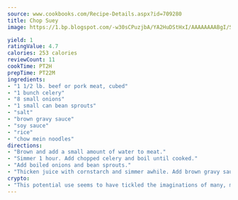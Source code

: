```yaml
---
source: www.cookbooks.com/Recipe-Details.aspx?id=709280
title: Chop Suey
image: https://1.bp.blogspot.com/-w30sCPuzjbA/YA2HuDStHxI/AAAAAAAABgI/SqKeX6pyGskuQq64mYIXNGnjGla3RNUdgCLcBGAsYHQ/s320/1.png

yield: 1
ratingValue: 4.7
calories: 253 calories
reviewCount: 11
cookTime: PT2H
prepTime: PT22M
ingredients:
- "1 1/2 lb. beef or pork meat, cubed"
- "1 bunch celery"
- "8 small onions"
- "1 small can bean sprouts"
- "salt"
- "brown gravy sauce"
- "soy sauce"
- "rice"
- "chow mein noodles"
directions:
- "Brown and add a small amount of water to meat."
- "Simmer 1 hour. Add chopped celery and boil until cooked."
- "Add boiled onions and bean sprouts."
- "Thicken juice with cornstarch and simmer awhile. Add brown gravy sauce for color. Serve over cooked rice and top with chow mein noodles and soy sauce to taste."
crypto:
- "This potential use seems to have tickled the imaginations of many, many bitcoin fanciers."
---
```

